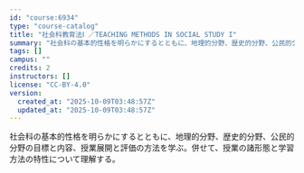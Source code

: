 ```yaml
---
id: "course:6934"
type: "course-catalog"
title: "社会科教育法Ⅰ ／TEACHING METHODS IN SOCIAL STUDY I"
summary: "社会科の基本的性格を明らかにするとともに、地理的分野、歴史的分野、公民的分野の目標と内容、授業展開と評価の方法を学ぶ。併せて、授業の諸形態と学習方法の特性について理解する。"
tags: []
campus: ""
credits: 2
instructors: []
license: "CC-BY-4.0"
version:
  created_at: "2025-10-09T03:48:57Z"
  updated_at: "2025-10-09T03:48:57Z"
---
```

社会科の基本的性格を明らかにするとともに、地理的分野、歴史的分野、公民的分野の目標と内容、授業展開と評価の方法を学ぶ。併せて、授業の諸形態と学習方法の特性について理解する。
